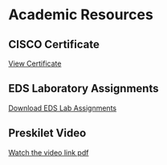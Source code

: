 # Academic Resources

## CISCO Certificate
[View Certificate](Cisco_Certificates.pdf)

## EDS Laboratory Assignments
[Download EDS Lab Assignments](EDS_Theory_Assignment_1.pdf)

## Preskilet Video
[Watch the video link pdf](Preskilet_Video_Link.pdf)
